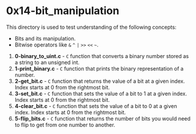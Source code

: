 # 0x14-bit_manipulation
This directory is used to test understanding of the following concepts:
- Bits and its manipulation.
- Bitwise operators like `&` `^` `|` `>>` `<<` `~`.
1. **0-binary_to_uint.c** - `C` function that converts a binary number stored as a string to an unsigned int.
2. **1-print_binary.c** - `C` function that prints the binary representation of a number.
3. **2-get_bit.c** - `C` function that returns the value of a bit at a given index. Index starts at 0 from the rightmost bit.
4. **3-set_bit.c** - `C` function that sets the value of a bit to 1 at a given index. Index starts at 0 from the rightmost bit.
5. **4-clear_bit.c** - `C` function that sets the value of a bit to 0 at a given index. Index starts at 0 from the rightmost bit.
6. **5-flip_bits.c** - `C` function that returns the number of bits you would need to flip to get from one number to another.


